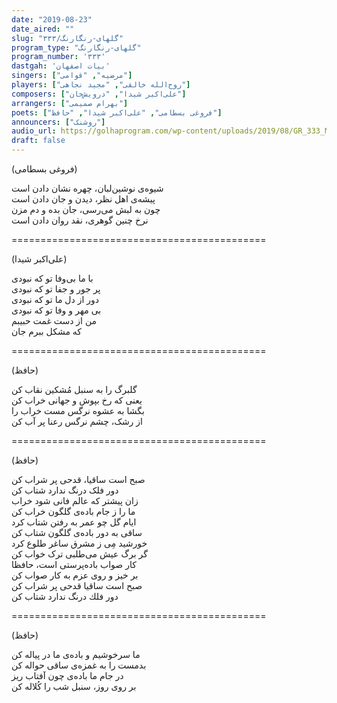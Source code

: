 ```yaml
---
date: "2019-08-23"
date_aired: ""
slug: "گلهای-رنگارنگ/۳۳۳"
program_type: "گلهای-رنگارنگ"
program_number: '۳۳۳'
dastgah: 'بیات اصفهان'
singers: ["مرضیه", "قوامی"]
players: ["روح‌الله خالقی", "مجید نجاهی"]
composers: ["علی‌اکبر شیدا", "درویش‌خان"]
arrangers: ["بهرام صمیمی"]
poets: ["فروغی بسطامی", "علی‌اکبر شیدا", "حافظ"]
announcers: ["روشنک"]
audio_url: https://golhaprogram.com/wp-content/uploads/2019/08/GR_333_Marzieh_Ghavami.mp3
draft: false
---
```


(فروغی بسطامی)  

شیوه‌ی نوشین‌لبان، چهره نشان دادن است  
پیشه‌ی اهل نظر، دیدن و جان دادن است  
چون به لبش می‌رسی، جان بده و دم مزن  
نرخ چنین گوهری، نقد روان دادن است  

============================================  

(علی‌اکبر شیدا)  

با ما بی‌وفا تو که نبودی  
پر جور و جفا تو که نبودی  
دور از دل ما تو که نبودی  
بی مهر و وفا تو که نبودی  
من از دست غمت حبیبم  
كه مشکل ببرم جان  

============================================  

(حافظ)  

گلبرگ را به سنبل مُشکین نقاب کن  
یعنی كه رخ بپوش و جهانی خراب کن  
بگشا به عشوه نرگس مست خراب را  
از رشک، چشم نرگس رعنا پر آب کن  

============================================  

(حافظ)  

صبح است ساقیا، قدحی پر شراب کن  
دور فلک درنگ ندارد شتاب کن  
زان پیشتر که عالم فانی شود خراب  
ما را ز جام باده‌ی گلگون خراب کن  
ایام گل چو عمر به رفتن شتاب کرد  
ساقی به دور باده‌ی گلگون شتاب کن  
خورشید مِی ز مشرق ساغر طلوع کرد  
گر برگ عیش می‌طلبی ترک خواب كن  
کار صواب باده‌پرستی است، حافظا  
بر خیز و روی عزم به کار صواب کن  
صبح است ساقیا قدحی پر شراب کن  
دور فلك درنگ ندارد شتاب کن  

============================================  

(حافظ)  

ما سرخوشیم و باده‌ی ما در پیاله کن  
بدمست را به غمزه‌ی ساقی حواله کن  
در جام ما باده‌ی چون آفتاب ریز  
بر روی روز، سنبل شب را کُلاله کن  
